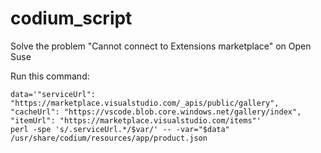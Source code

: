 # codium_script
Solve the problem "Cannot connect to Extensions marketplace" on Open Suse

Run this command:

```console
data='"serviceUrl": "https://marketplace.visualstudio.com/_apis/public/gallery",
"cacheUrl": "https://vscode.blob.core.windows.net/gallery/index",
"itemUrl": "https://marketplace.visualstudio.com/items"'
perl -spe 's/.serviceUrl.*/$var/' -- -var="$data"  /usr/share/codium/resources/app/product.json
```
